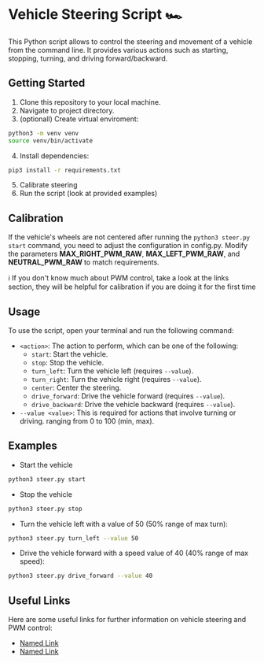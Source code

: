 # Vehicle Steering Script :racing_car:

This Python script allows to control the steering and movement of a vehicle from the command line. It provides various actions such as starting, stopping, turning, and driving forward/backward.

## Getting Started

1. Clone this repository to your local machine.
2. Navigate to project directory.
3. (optionall) Create virtual enviroment:
```bash
python3 -m venv venv
source venv/bin/activate 
```
4. Install dependencies:
```bash
pip3 install -r requirements.txt
```
5. Calibrate steering
6. Run the script (look at provided examples)

## Calibration

If the vehicle's wheels are not centered after running the ```python3 steer.py start``` command, you need to adjust the configuration in config.py. Modify the parameters **MAX_RIGHT_PWM_RAW**, **MAX_LEFT_PWM_RAW**, and **NEUTRAL_PWM_RAW** to match requirements.

:information_source: If you don't know much about PWM control, take a look at the links section, they will be helpful for calibration if you are doing it for the first time

## Usage

To use the script, open your terminal and run the following command:
- `<action>`: The action to perform, which can be one of the following:
  - `start`: Start the vehicle.
  - `stop`: Stop the vehicle.
  - `turn_left`: Turn the vehicle left (requires `--value`).
  - `turn_right`: Turn the vehicle right (requires `--value`).
  - `center`: Center the steering.
  - `drive_forward`: Drive the vehicle forward (requires `--value`).
  - `drive_backward`: Drive the vehicle backward (requires `--value`).
- `--value <value>`: This is required for actions that involve turning or driving. ranging from 0 to 100 (min, max). 

## Examples
- Start the vehicle
```bash
python3 steer.py start
```
- Stop the vehicle
```bash
python3 steer.py stop
```
- Turn the vehicle left with a value of 50 (50% range of max turn):
```bash
python3 steer.py turn_left --value 50
```
- Drive the vehicle forward with a speed value of 40 (40% range of max speed):
```bash
python3 steer.py drive_forward --value 40
```

## Useful Links

Here are some useful links for further information on vehicle steering and PWM control:
- [Named Link](https://learn.adafruit.com/adafruit-16-channel-pwm-slash-servo-shield/circuitpython-usage "Adafruit PCA9685 PWM/Servo Shield Usage")
- [Named Link](https://www.learnrobotics.org/blog/raspberry-pi-servo-motor/ "Useful Tips for Servo Motor Control with Raspberry Pi")